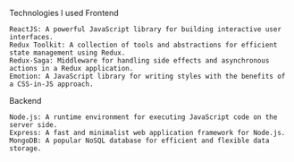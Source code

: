 Technologies I used
Frontend

    ReactJS: A powerful JavaScript library for building interactive user interfaces.
    Redux Toolkit: A collection of tools and abstractions for efficient state management using Redux.
    Redux-Saga: Middleware for handling side effects and asynchronous actions in a Redux application.
    Emotion: A JavaScript library for writing styles with the benefits of a CSS-in-JS approach.

Backend

    Node.js: A runtime environment for executing JavaScript code on the server side.
    Express: A fast and minimalist web application framework for Node.js.
    MongoDB: A popular NoSQL database for efficient and flexible data storage.

